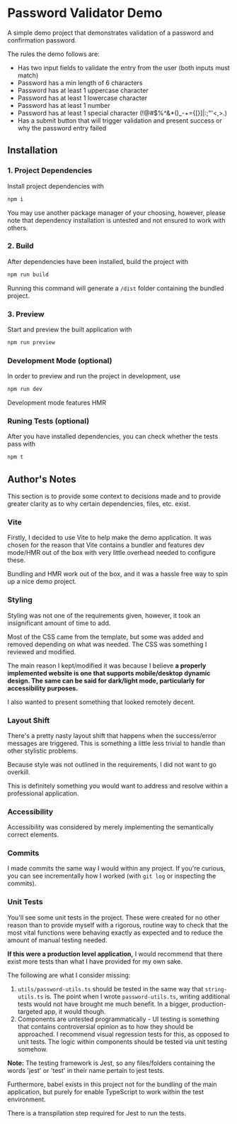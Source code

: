 # Password Validator Demo

A simple demo project that demonstrates validation of a password and confirmation password.

The rules the demo follows are:
- Has two input fields to validate the entry from the user (both inputs must match)
- Password has a min length of 6 characters 
- Password has at least 1 uppercase character 
- Password has at least 1 lowercase character 
- Password has at least 1 number 
- Password has at least 1 special character (!@#$%^&*()_-+={[}]|:;"'<,>.)
- Has a submit button that will trigger validation and present success or why the password entry failed

## Installation 
### 1. Project Dependencies
Install project dependencies with 
```bash
npm i
```
You may use another package manager of your choosing, however, please note that 
dependency installation is untested and not ensured to work with others. 

### 2. Build
After dependencies have been installed, build the project with 
```bash
npm run build
```
Running this command will generate a `/dist` folder containing the bundled project.

### 3. Preview
Start and preview the built application with 
```bash
npm run preview
```

### Development Mode (optional)
In order to preview and run the project in development, use 
```bash
npm run dev
```
Development mode features HMR

### Runing Tests (optional)

After you have installed dependencies, you can check whether the tests pass
with 

```bash
npm t
```

## Author's Notes

This section is to provide some context to decisions made and to provide greater clarity as
to why certain dependencies, files, etc. exist.

### Vite
Firstly, I decided to use Vite to help make the demo application. It was chosen for the reason
that Vite contains a bundler and features dev mode/HMR out of the box with very little overhead 
needed to configure these. 

Bundling and HMR work out of the box, and it was a hassle free way to spin up a nice
demo project.

### Styling

Styling was not one of the requirements 
given, however, it took an insignificant amount of time to add.

Most of the CSS came from the template, but some was added and removed depending on what was needed. 
The CSS was something I reviewed and modified.

The main reason I kept/modified it was because  I believe **a properly implemented website is one that supports
mobile/desktop dynamic design.
The same can be said for dark/light mode, particularly for accessibility purposes.** 

I also wanted to present something that looked remotely decent.

### Layout Shift
There's a pretty nasty layout shift that happens when the success/error messages are triggered. This is something a little less
trivial to handle than other stylistic problems. 

Because style was not outlined in the requirements, I did not want to go overkill.

This is definitely something you would want to address and resolve within a professional application.

### Accessibility

Accessibility was considered by merely implementing the semantically correct elements.

### Commits
I made commits the same way I would within any project. If you're curious, you can see incrementally how I worked
(with `git log` or inspecting the commits).

### Unit Tests

You'll see some unit tests in the project. These were created for no other reason than to 
provide myself with a rigorous, routine way to check that the most vital functions were behaving
exactly as expected and to reduce the amount of manual testing needed.

**If this were a production level application,** I would recommend that there exist more tests
than what I have provided for my own sake.

The following are what I consider missing:

1. `utils/password-utils.ts` should be tested in the same way that `string-utils.ts` is. The point when
I wrote `password-utils.ts`, writing additional tests would not have brought me much benefit. 
In a bigger, production-targeted app, it would though.
2. Components are untested programmatically - UI testing is something that contains controversial opinion as to how 
they should be approached. I recommend visual regression tests for this, as opposed to unit tests. The logic within components
should be tested via unit testing somehow.


**Note:**
The testing framework is Jest, so any files/folders containing the words 'jest' or 'test' in their name
pertain to jest tests. 

Furthermore, babel exists in this project not for the bundling of the main application, but purely for 
enable TypeScript to work within the test environment. 

There is a transpilation step required for Jest to run the tests.